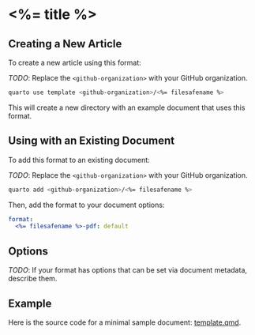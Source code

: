 
# <%= title %>

## Creating a New Article

To create a new article using this format:

*TODO*: Replace the `<github-organization>` with your GitHub organization.

```bash
quarto use template <github-organization>/<%= filesafename %>
```

This will create a new directory with an example document that uses this format.

## Using with an Existing Document

To add this format to an existing document:

*TODO*: Replace the `<github-organization>` with your GitHub organization.

```bash
quarto add <github-organization>/<%= filesafename %>
```

Then, add the format to your document options:

```yaml
format:
  <%= filesafename %>-pdf: default
```    

## Options

*TODO*: If your format has options that can be set via document metadata, describe them.

## Example

Here is the source code for a minimal sample document: [template.qmd](template.qmd).

